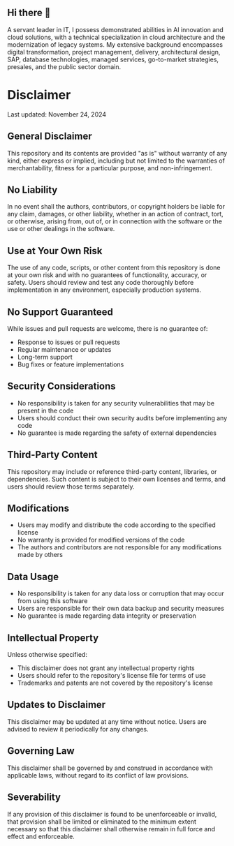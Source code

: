 ## Hi there 👋
A servant leader in IT, I possess demonstrated abilities in AI innovation and cloud solutions, with a technical specialization in cloud architecture and the modernization of legacy systems. My extensive background encompasses digital transformation, project management, delivery, architectural design, SAP, database technologies, managed services, go-to-market strategies, presales, and the public sector domain.
<!--
**Siva-Nadendla/Siva-Nadendla** is a ✨ _special_ ✨ repository because its `README.md` (this file) appears on your GitHub profile.

Here are some ideas to get you started:

- 🔭 I’m currently working on AI CoE (A team, share thought leadership, best practices, research, and support.)
- 🌱 I’m currently upskilling in AI/Machine Learning/Neural Networks/Deep Learning/GenAI areas.
- 👯 I’m looking to collaborate on AI Use Cases & POCs, AI Strategic Planning, AI Adoption, AI Architecture, AI Governance & Compliance & Regulatory Requirements, AI Component Evaluation & Performance Measurement, AI Project Management, AI Integration, AI Managed Services & Components
- 🤔 I’m looking for help with AI Projects specializing in RAG.
- 💬 Ask me about ...
- 📫 How to reach me: https://www.linkedin.com/in/sivaknadendla
- 😄 Pronouns: He/Him
- ⚡ Fun fact: ...
-->
# Disclaimer
Last updated: November 24, 2024
## General Disclaimer
This repository and its contents are provided "as is" without warranty of any kind, either express or implied, including but not limited to the warranties of merchantability, fitness for a particular purpose, and non-infringement. 
## No Liability
In no event shall the authors, contributors, or copyright holders be liable for any claim, damages, or other liability, whether in an action of contract, tort, or otherwise, arising from, out of, or in connection with the software or the use or other dealings in the software.
## Use at Your Own Risk
The use of any code, scripts, or other content from this repository is done at your own risk and with no guarantees of functionality, accuracy, or safety. Users should review and test any code thoroughly before implementation in any environment, especially production systems.
## No Support Guaranteed
While issues and pull requests are welcome, there is no guarantee of:
- Response to issues or pull requests
- Regular maintenance or updates
- Long-term support
- Bug fixes or feature implementations
## Security Considerations
- No responsibility is taken for any security vulnerabilities that may be present in the code
- Users should conduct their own security audits before implementing any code
- No guarantee is made regarding the safety of external dependencies
## Third-Party Content
This repository may include or reference third-party content, libraries, or dependencies. Such content is subject to their own licenses and terms, and users should review those terms separately.
## Modifications
- Users may modify and distribute the code according to the specified license
- No warranty is provided for modified versions of the code
- The authors and contributors are not responsible for any modifications made by others
## Data Usage
- No responsibility is taken for any data loss or corruption that may occur from using this software
- Users are responsible for their own data backup and security measures
- No guarantee is made regarding data integrity or preservation
## Intellectual Property
Unless otherwise specified:
- This disclaimer does not grant any intellectual property rights
- Users should refer to the repository's license file for terms of use
- Trademarks and patents are not covered by the repository's license
## Updates to Disclaimer
This disclaimer may be updated at any time without notice. Users are advised to review it periodically for any changes.
## Governing Law
This disclaimer shall be governed by and construed in accordance with applicable laws, without regard to its conflict of law provisions.
## Severability
If any provision of this disclaimer is found to be unenforceable or invalid, that provision shall be limited or eliminated to the minimum extent necessary so that this disclaimer shall otherwise remain in full force and effect and enforceable.

